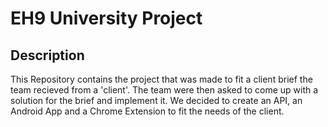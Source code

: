 # EH9 University Project

## Description
This Repository contains the project that was made to fit a client brief the team recieved from a 'client'. The team were then asked to come up with a solution for the brief and implement it. We decided to create an API, an Android App and a Chrome Extension to fit the needs of the client.